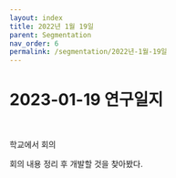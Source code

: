 ```yaml
---
layout: index
title: 2022년 1월 19일
parent: Segmentation
nav_order: 6
permalink: /segmentation/2022년-1월-19일
---
```


# 2023-01-19 연구일지

<br>

학교에서 회의

회의 내용 정리 후 개발할 것을 찾아봤다.
